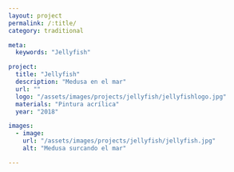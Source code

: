 ```yaml
---
layout: project
permalink: /:title/
category: traditional

meta:
  keywords: "Jellyfish"

project:
  title: "Jellyfish"
  description: "Medusa en el mar"
  url: ""
  logo: "/assets/images/projects/jellyfish/jellyfishlogo.jpg"
  materials: "Pintura acrílica"
  year: "2018"

images:
  - image:
    url: "/assets/images/projects/jellyfish/jellyfish.jpg"
    alt: "Medusa surcando el mar"

---
```

